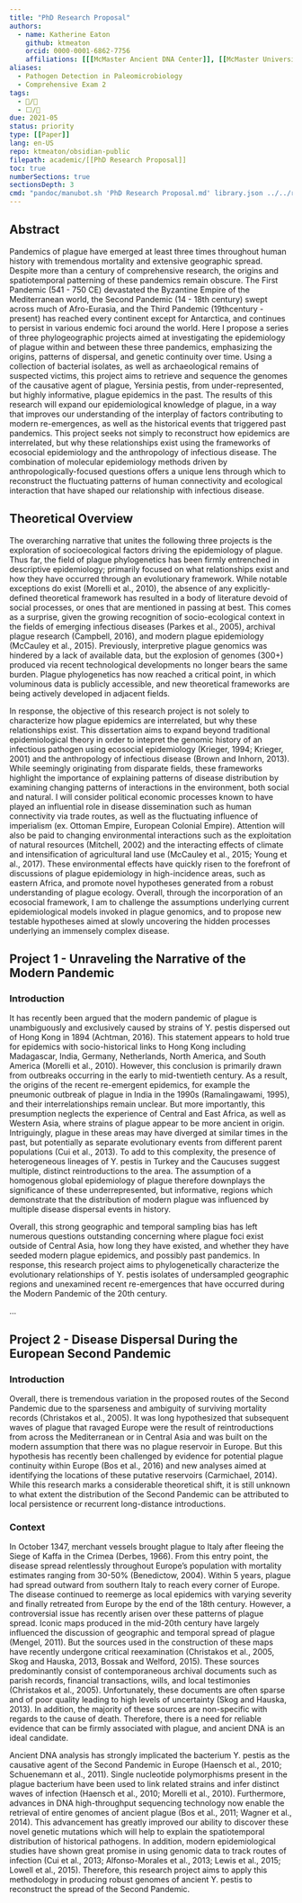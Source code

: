 ```yaml
---
title: "PhD Research Proposal"
authors: 
  - name: Katherine Eaton
    github: ktmeaton
    orcid: 0000-0001-6862-7756
    affiliations: [[[McMaster Ancient DNA Center]], [[McMaster University]], [[Department of Anthropology]], [[McMaster University]]]
aliases:
  - Pathogen Detection in Paleomicrobiology
  - Comprehensive Exam 2
tags:
  - 📝/🌱
  - ⬜/🧨 
due: 2021-05
status: priority
type: [[Paper]]
lang: en-US
repo: ktmeaton/obsidian-public
filepath: academic/[[PhD Research Proposal]]
toc: true
numberSections: true
sectionsDepth: 3
cmd: "pandoc/manubot.sh 'PhD Research Proposal.md' library.json ../../rootstock"
---
```


## Abstract

Pandemics of plague have emerged at least three times throughout human history with tremendous mortality and extensive geographic spread. Despite more than a century of comprehensive research, the origins and spatiotemporal patterning of these pandemics remain obscure. The First Pandemic (541 - 750 CE) devastated the Byzantine Empire of the Mediterranean world, the Second Pandemic (14 - 18th century) swept across much of Afro-Eurasia, and the Third Pandemic (19thcentury - present) has reached every continent except for Antarctica, and continues to persist in various endemic foci around the world. Here I propose a series of three phylogeographic projects aimed at investigating the epidemiology of plague within and between these three pandemics, emphasizing the origins, patterns of dispersal, and genetic continuity over time. Using a collection of bacterial isolates, as well as archaeological remains of suspected victims, this project aims to retrieve and sequence the genomes of the causative agent of plague, Yersinia pestis, from under-represented, but highly informative, plague epidemics in the past. The results of this research will expand our epidemiological knowledge of plague, in a way that improves our understanding of the interplay of factors contributing to modern re-emergences, as well as the historical events that triggered past pandemics. This project seeks not simply to reconstruct how epidemics are interrelated, but why these relationships exist using the frameworks of ecosocial epidemiology and the anthropology of infectious disease. The combination of molecular epidemiology methods driven by anthropologically-focused questions offers a unique lens through which to reconstruct the fluctuating patterns of human connectivity and ecological interaction that have shaped our relationship with infectious disease.

## Theoretical Overview

The overarching narrative that unites the following three projects is the exploration of socioecological factors driving the epidemiology of plague. Thus far, the field of plague phylogenetics has been firmly entrenched in descriptive epidemiology; primarily focused on what relationships exist and how they have occurred through an evolutionary framework. While notable exceptions do exist (Morelli et al., 2010), the absence of any explicitly-defined theoretical framework has resulted in a body of literature devoid of social processes, or ones that are mentioned in passing at best. This comes as a surprise, given the growing recognition of socio-ecological context in the fields of emerging infectious diseases (Parkes et al., 2005), archival plague research (Campbell, 2016), and modern plague epidemiology (McCauley et al., 2015). Previously, interpretive plague genomics was hindered by a lack of available data, but the explosion of genomes (300+) produced via recent technological developments no longer bears the same burden. Plague phylogenetics has now reached a critical point, in which voluminous data is publicly accessible, and new theoretical frameworks are being actively developed in adjacent fields.

In response, the objective of this research project is not solely to characterize how plague epidemics are interrelated, but why these relationships exist. This dissertation aims to expand beyond traditional epidemiological theory in order to intepret the genomic history of an infectious pathogen using ecosocial epidemiology (Krieger, 1994; Krieger, 2001) and the anthropology of infectious disease (Brown and Inhorn, 2013). While seemingly originating from disparate fields, these frameworks highlight the importance of explaining patterns of disease distribution by examining changing patterns of interactions in the environment, both social and natural. I will consider political economic processes known to have played an influential role in disease dissemination such as human connectivity via trade routes, as well as the fluctuating influence of imperialism (ex. Ottoman Empire, European Colonial Empire). Attention will also be paid to changing environmental interactions such as the exploitation of natural resources (Mitchell, 2002) and the interacting effects of climate and intensification of agricultural land use (McCauley et al., 2015; Young et al., 2017). These environmental effects have quickly risen to the forefront of discussions of plague epidemiology in high-incidence areas, such as eastern Africa, and promote novel hypotheses generated from a robust understanding of plague ecology. Overall, through the incorporation of an ecosocial framework, I am to challenge the assumptions underlying current epidemiological models invoked in plague genomics, and to propose new testable hypotheses aimed at slowly uncovering the hidden processes underlying an immensely complex disease.

## Project 1 - Unraveling the Narrative of the Modern Pandemic

### Introduction

It has recently been argued that the modern pandemic of plague is unambiguously and exclusively caused by strains of Y. pestis dispersed out of Hong Kong in 1894 (Achtman, 2016). This statement appears to hold true for epidemics with socio-historical links to Hong Kong including Madagascar, India, Germany, Netherlands, North America, and South America (Morelli et al., 2010). However, this conclusion is primarily drawn from outbreaks occurring in the early to mid-twentieth century. As a result, the origins of the recent re-emergent epidemics, for example the pneumonic outbreak of plague in India in the 1990s (Ramalingawami, 1995), and their interrelationships remain unclear. But more importantly, this presumption neglects the experience of Central and East Africa, as well as Western Asia, where strains of plague appear to be more ancient in origin. Intriguingly, plague in these areas may have diverged at similar times in the past, but potentially as separate evolutionary events from different parent populations (Cui et al., 2013). To add to this complexity, the presence of heterogeneous lineages of Y. pestis in Turkey and the Caucuses suggest multiple, distinct reintroductions to the area. The assumption of a homogenous global epidemiology of plague therefore downplays the significance of these underrepresented, but informative, regions which demonstrate that the distribution of modern plague was influenced by multiple disease dispersal events in history.

Overall, this strong geographic and temporal sampling bias has left numerous questions outstanding concerning where plague foci exist outside of Central Asia, how long they have existed, and whether they have seeded modern plague epidemics, and possibly past pandemics. In response, this research project aims to phylogenetically characterize the evolutionary relationships of Y. pestis isolates of undersampled geographic regions and unexamined recent re-emergences that have occurred during the Modern Pandemic of the 20th century.

...

## Project 2 - Disease Dispersal During the European Second Pandemic

### Introduction 

Overall, there is tremendous variation in the proposed routes of the Second Pandemic due to the sparseness and ambiguity of surviving mortality records (Christakos et al., 2005). It was long hypothesized that subsequent waves of plague that ravaged Europe were the result of reintroductions from across the Mediterranean or in Central Asia and was built on the modern assumption that there was no plague reservoir in Europe. But this hypothesis has recently been challenged by evidence for potential plague continuity within Europe (Bos et al., 2016) and new analyses aimed at identifying the locations of these putative reservoirs (Carmichael, 2014). While this research marks a considerable theoretical shift, it is still unknown to what extent the distribution of the Second Pandemic can be attributed to local persistence or recurrent long-distance introductions.

### Context

In October 1347, merchant vessels brought plague to Italy after fleeing the Siege of Kaffa in the Crimea (Derbes, 1966). From this entry point, the disease spread relentlessly throughout Europe’s population with mortality estimates ranging from 30-50% (Benedictow, 2004). Within 5 years, plague had spread outward from southern Italy to reach every corner of Europe. The disease continued to reemerge as local epidemics with varying severity and finally retreated from Europe by the end of the 18th century. However, a controversial issue has recently arisen over these patterns of plague spread. Iconic maps produced in the mid-20th century have largely influenced the discussion of geographic and temporal spread of plague (Mengel, 2011). But the sources used in the construction of these maps have recently undergone critical reexamination (Christakos et al., 2005, Skog and Hauska, 2013, Bossak and Welford, 2015). These sources predominantly consist of contemporaneous archival documents such as parish records, financial transactions, wills, and local testimonies (Christakos et al., 2005). Unfortunately, these documents are often sparse and of poor quality leading to high levels of uncertainty (Skog and Hauska, 2013). In addition, the majority of these sources are non-specific with regards to the cause of death. Therefore, there is a need for reliable evidence that can be firmly associated with plague, and ancient DNA is an ideal candidate.

Ancient DNA analysis has strongly implicated the bacterium Y. pestis as the causative agent of the Second Pandemic in Europe (Haensch et al., 2010; Schuenemann et al., 2011). Single nucleotide polymorphisms present in the plague bacterium have been used to link related strains and infer distinct waves of infection (Haensch et al., 2010; Morelli et al., 2010). Furthermore, advances in DNA high-throughput sequencing technology now enable the retrieval of entire genomes of ancient plague (Bos et al., 2011; Wagner et al., 2014). This advancement has greatly improved our ability to discover these novel genetic mutations which will help to explain the spatiotemporal distribution of historical pathogens. In addition, modern epidemiological studies have shown great promise in using genomic data to track routes of infection (Cui et al., 2013; Alfonso-Morales et al., 2013; Lewis et al., 2015; Lowell et al., 2015). Therefore, this research project aims to apply this methodology in producing robust genomes of ancient Y. pestis to reconstruct the spread of the Second Pandemic.